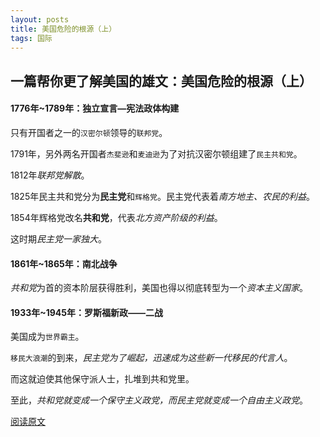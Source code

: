 ```yaml
---
layout: posts
title: 美国危险的根源（上）
tags: 国际
---
```


## 一篇帮你更了解美国的雄文：美国危险的根源（上）
#### 1776年~1789年：独立宣言—宪法政体构建
只有开国者之一的`汉密尔顿`领导的`联邦党`。

1791年，另外两名开国者`杰斐逊`和`麦迪逊`为了对抗汉密尔顿组建了`民主共和党`。

1812年*联邦党解散*。

1825年民主共和党分为**民主党**和`辉格党`。民主党代表着*南方地主、农民的利益*。

1854年辉格党改名**共和党**，代表*北方资产阶级的利益*。

这时期*民主党一家独大*。

#### 1861年~1865年：南北战争

*共和党*为首的资本阶层获得胜利，美国也得以彻底转型为一个*资本主义国家*。

#### 1933年~1945年：罗斯福新政——二战

美国成为`世界霸主`。

`移民大浪潮`的到来，*民主党为了崛起，迅速成为这些新一代移民的代言人*。

而这就迫使其他保守派人士，扎堆到共和党里。

至此，*共和党就变成一个保守主义政党，而民主党就变成一个自由主义政党*。

[阅读原文](https://m.toutiao.com/is/JvkScN3/)


